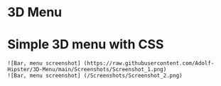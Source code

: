 # 3D Menu

<h1>Simple 3D menu with CSS</h1>

    ![Bar, menu screenshot] (https://raw.githubusercontent.com/Adolf-Hipster/3D-Menu/main/Screenshots/Screenshot_1.png)
    ![Bar, menu screenshot] (/Screenshots/Screenshot_2.png)